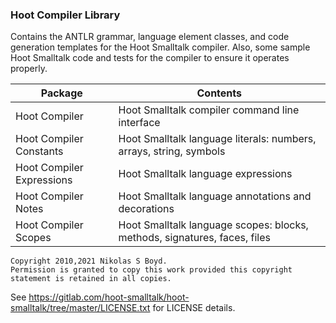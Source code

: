 ### Hoot Compiler Library

Contains the ANTLR grammar, language element classes, and code generation templates for the Hoot Smalltalk compiler.
Also, some sample Hoot Smalltalk code and tests for the compiler to ensure it operates properly.

| **Package** | **Contents** |
| ----------- | ------------ |
| Hoot Compiler | Hoot Smalltalk compiler command line interface |
| Hoot Compiler Constants   | Hoot Smalltalk language literals: numbers, arrays, string, symbols |
| Hoot Compiler Expressions | Hoot Smalltalk language expressions |
| Hoot Compiler Notes  | Hoot Smalltalk language annotations and decorations |
| Hoot Compiler Scopes | Hoot Smalltalk language scopes: blocks, methods, signatures, faces, files |


```
Copyright 2010,2021 Nikolas S Boyd.
Permission is granted to copy this work provided this copyright statement is retained in all copies.
```
See https://gitlab.com/hoot-smalltalk/hoot-smalltalk/tree/master/LICENSE.txt for LICENSE details.

